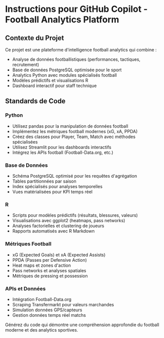 # Instructions pour GitHub Copilot - Football Analytics Platform

<!-- Use this file to provide workspace-specific custom instructions to Copilot. For more details, visit https://code.visualstudio.com/docs/copilot/copilot-customization#_use-a-githubcopilotinstructionsmd-file -->

## Contexte du Projet
Ce projet est une plateforme d'intelligence football analytics qui combine :
- Analyse de données footballistiques (performances, tactiques, recrutement)
- Base de données PostgreSQL optimisée pour le sport
- Analytics Python avec modules spécialisés football
- Modèles prédictifs et visualisations R
- Dashboard interactif pour staff technique

## Standards de Code

### Python
- Utilisez pandas pour la manipulation de données football
- Implémentez les métriques football modernes (xG, xA, PPDA)
- Créez des classes pour Player, Team, Match avec méthodes spécialisées
- Utilisez Streamlit pour les dashboards interactifs
- Intégrez les APIs football (Football-Data.org, etc.)

### Base de Données
- Schéma PostgreSQL optimisé pour les requêtes d'agrégation
- Tables partitionnées par saison
- Index spécialisés pour analyses temporelles
- Vues matérialisées pour KPI temps réel

### R
- Scripts pour modèles prédictifs (résultats, blessures, valeurs)
- Visualisations avec ggplot2 (heatmaps, pass networks)
- Analyses factorielles et clustering de joueurs
- Rapports automatisés avec R Markdown

### Métriques Football
- xG (Expected Goals) et xA (Expected Assists)
- PPDA (Passes per Defensive Action)
- Heat maps et zones d'action
- Pass networks et analyses spatiales
- Métriques de pressing et possession

### APIs et Données
- Intégration Football-Data.org
- Scraping Transfermarkt pour valeurs marchandes
- Simulation données GPS/capteurs
- Gestion données temps réel matchs

Générez du code qui démontre une compréhension approfondie du football moderne et des analytics sportives.
